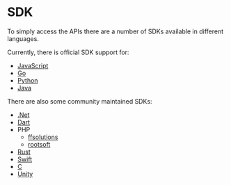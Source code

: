 # SDK

To simply access the APIs there are a number of SDKs available in different languages.

Currently, there is official SDK support for:

* [JavaScript](https://github.com/algorand/js-algorand-sdk)
* [Go](https://github.com/algorand/go-algorand-sdk)
* [Python](https://github.com/algorand/py-algorand-sdk)
* [Java](https://github.com/algorand/java-algorand-sdk)

There are also some community maintained SDKs:

* [.Net](https://github.com/FrankSzendzielarz/dotnet-algorand-sdk)
* [Dart](https://pub.dev/packages/algorand_dart)
* PHP
    * [ffsolutions](https://github.com/ffsolutions/php-algorand-sdk)
    * [rootsoft](https://github.com/RootSoft/algorand-php)
* [Rust](https://github.com/manuelmauro/algonaut)
* [Swift](https://github.com/Jesulonimi21/Swift-Algorand-Sdk)
* [C](https://github.com/vertices-network/c-vertices-sdk)
* [Unity](https://assetstore.unity.com/packages/decentralization/infrastructure/algorand-sdk-for-unity-247704)
